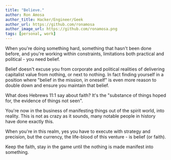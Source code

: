 ```yaml
---
title: "Believe."
author: Ron Amosa
author_title: Hacker/Engineer/Geek
author_url: https://github.com/ronamosa
author_image_url: https://github.com/ronamosa.png
tags: [personal, work]
---
```


When you're doing something hard, something that hasn't been done before, and you're working within constraints, limitations both practical and political - you need belief.

Belief doesn't excuse you from corporate and political realities of delivering capitalist value from nothing, or next to nothing. In fact finding yourself in a position where "belief in the mission, in oneself" is even more reason to double down and ensure you maintain that belief.

What does Hebrews 11:1 say about faith? It's the "substance of things hoped for, the evidence of things not seen".

You're now in the business of manifesting things out of the spirit world, into reality. This is not as crazy as it sounds, many notable people in history have done exactly this.

When you're in this realm, yes you have to execute with strategy and precision, but the currency, the life-blood of this venture - is belief (or faith).

Keep the faith, stay in the game until the nothing is made manifest into something.
